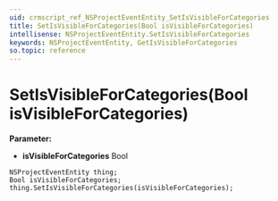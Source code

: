 ```yaml
---
uid: crmscript_ref_NSProjectEventEntity_SetIsVisibleForCategories
title: SetIsVisibleForCategories(Bool isVisibleForCategories)
intellisense: NSProjectEventEntity.SetIsVisibleForCategories
keywords: NSProjectEventEntity, GetIsVisibleForCategories
so.topic: reference
---
```


# SetIsVisibleForCategories(Bool isVisibleForCategories)

**Parameter:** 
* **isVisibleForCategories** Bool

```crmscript
NSProjectEventEntity thing;
Bool isVisibleForCategories;
thing.SetIsVisibleForCategories(isVisibleForCategories);
```

